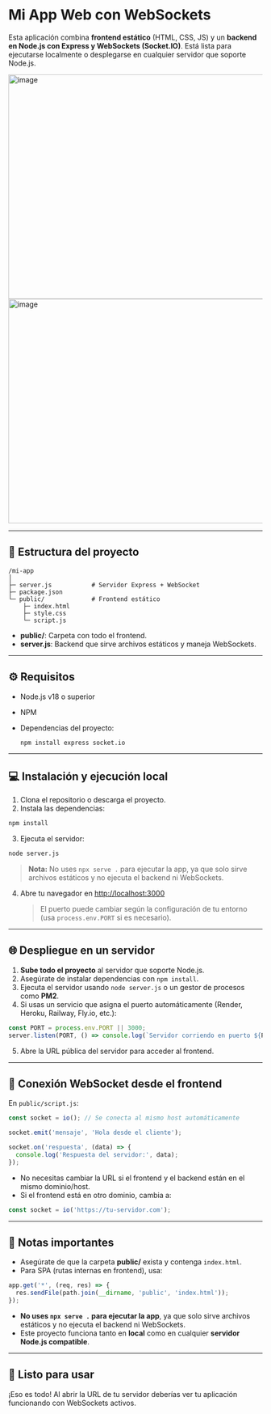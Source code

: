 # Mi App Web con WebSockets

Esta aplicación combina **frontend estático** (HTML, CSS, JS) y un **backend en Node.js con Express y WebSockets (Socket.IO)**. Está lista para ejecutarse localmente o desplegarse en cualquier servidor que soporte Node.js.

<img width="1914" height="444" alt="image" src="https://github.com/user-attachments/assets/90742dcc-f80d-4f09-bcc3-1143db8be657" />
<img width="1917" height="444" alt="image" src="https://github.com/user-attachments/assets/0bf0ab12-af07-47ad-8907-608fcb0eb76e" />

---

## 📁 Estructura del proyecto

```
/mi-app
│
├─ server.js           # Servidor Express + WebSocket
├─ package.json
└─ public/             # Frontend estático
    ├─ index.html
    ├─ style.css
    └─ script.js
```

* **public/**: Carpeta con todo el frontend.
* **server.js**: Backend que sirve archivos estáticos y maneja WebSockets.

---

## ⚙️ Requisitos

* Node.js v18 o superior
* NPM
* Dependencias del proyecto:

  ```bash
  npm install express socket.io
  ```

---

## 💻 Instalación y ejecución local

1. Clona el repositorio o descarga el proyecto.
2. Instala las dependencias:

```bash
npm install
```

3. Ejecuta el servidor:

```bash
node server.js
```

> **Nota:** No uses `npx serve .` para ejecutar la app, ya que solo sirve archivos estáticos y no ejecuta el backend ni WebSockets.

4. Abre tu navegador en [http://localhost:3000](http://localhost:3000)

   > El puerto puede cambiar según la configuración de tu entorno (usa `process.env.PORT` si es necesario).

---

## 🌐 Despliegue en un servidor

1. **Sube todo el proyecto** al servidor que soporte Node.js.
2. Asegúrate de instalar dependencias con `npm install`.
3. Ejecuta el servidor usando `node server.js` o un gestor de procesos como **PM2**.
4. Si usas un servicio que asigna el puerto automáticamente (Render, Heroku, Railway, Fly.io, etc.):

```js
const PORT = process.env.PORT || 3000;
server.listen(PORT, () => console.log(`Servidor corriendo en puerto ${PORT}`));
```

5. Abre la URL pública del servidor para acceder al frontend.

---

## 🔗 Conexión WebSocket desde el frontend

En `public/script.js`:

```js
const socket = io(); // Se conecta al mismo host automáticamente

socket.emit('mensaje', 'Hola desde el cliente');

socket.on('respuesta', (data) => {
  console.log('Respuesta del servidor:', data);
});
```

* No necesitas cambiar la URL si el frontend y el backend están en el mismo dominio/host.
* Si el frontend está en otro dominio, cambia a:

```js
const socket = io('https://tu-servidor.com');
```

---

## 📝 Notas importantes

* Asegúrate de que la carpeta **public/** exista y contenga `index.html`.
* Para SPA (rutas internas en frontend), usa:

```js
app.get('*', (req, res) => {
  res.sendFile(path.join(__dirname, 'public', 'index.html'));
});
```

* **No uses `npx serve .` para ejecutar la app**, ya que solo sirve archivos estáticos y no ejecuta el backend ni WebSockets.
* Este proyecto funciona tanto en **local** como en cualquier **servidor Node.js compatible**.

---

## 🚀 Listo para usar

¡Eso es todo! Al abrir la URL de tu servidor deberías ver tu aplicación funcionando con WebSockets activos.
